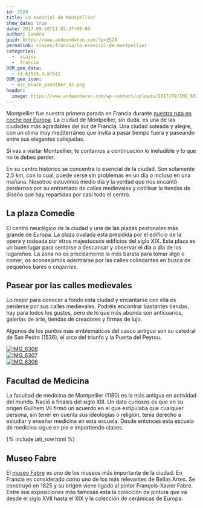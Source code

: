 ```yaml
---
id: 2528
title: Lo esencial de Montpellier
show_date: true
date: 2017-09-10T11:02:37+00:00
author: Sandra
guid: https://www.andeandaran.com/?p=2528
permalink: viajes/francia/lo-esencial-de-montpellier
categories:
  -  viajes
  -  francia
OSM_geo_data:
  - 43.61515,3.87542
OSM_geo_icon:
  - mic_black_pinother_02.png
header:
  image: https://www.andeandaran.com/wp-content/uploads/2017/09/IMG_6312.jpg
---
```


  Montpellier fue nuestra primera parada en Francia durante <a href="https://www.andeandaran.com/viajes/ruta-coche-espana-francia-italia/">nuestra ruta en coche por Europa</a>. La ciudad de Montpellier, sin duda, es una de las ciudades más agradables del sur de Francia. Una ciudad soleada y alegre, con un clima muy mediterráneo que invita a pasar tiempo fuera y paseando entre sus elegantes callejuelas.

  Si vas  a visitar Montpellier, te contamos a continuación lo ineludible y lo que no te debes perder.<!--more-->



  En su centro histórico se concentra lo esencial de la ciudad. Son solamente 2,5 km, con lo cual, puede verse sin problemas en un día o incluso en una mañana. Nosotros estuvimos medio día y la verdad que nos encantó perdernos por su entramado de calles medievales y cotillear la tiendas de diseño que hay repartidas por casi todo el centro.


## La plaza Comedie

  El centro neurálgico de la ciudad y una de las plazas peatonales más grande de Europa. La plaza ovalada esta presidida por el edificio de la opera y rodeada por otros majestuosos edificios del siglo XIX. Esta plaza es un buen lugar para sentarse a descansar y observar el día a día de los lugareños. La zona no es precisamente la más barata para tomar algo o comer, os aconsejamos adentrarse por las calles colindantes en busca de pequeños bares o <em>creperies</em>.


## Pasear por las calles medievales

  Lo mejor para conocer a fondo esta ciudad y encantarse con ella es perderse por sus calles medievales. Podréis encontrar bastantes tiendas, hay para todos los gustos, pero de lo que más abunda son anticuarios, galerías de arte, tiendas de creadores y firmas de lujo.



  Algunos de los puntos más emblemáticos del casco antiguo son su catedral de San Pedro (1536), el arco del triunfo y la Puerta del Peyrou.


<div>
<div >
  <div  >
    <div>
      <a href="https://www.andeandaran.com/wp-content/uploads/2017/09/IMG_6308.jpg"> <img src="https://www.andeandaran.com/wp-content/uploads/2017/09/IMG_6308.jpg" title="IMG_6308" alt="IMG_6308" /> </a>
    </div>
  </div>
  
  <!-- close group -->
  
  <div  >
    <div>
      <a href="https://www.andeandaran.com/wp-content/uploads/2017/09/IMG_6307.jpg"> <img src="https://www.andeandaran.com/wp-content/uploads/2017/09/IMG_6307.jpg" title="IMG_6307" alt="IMG_6307" /> </a>
    </div>
  </div>
  
  <!-- close group -->
  
  <div  >
    <div>
      <a href="https://www.andeandaran.com/wp-content/uploads/2017/09/IMG_6306.jpg"> <img src="https://www.andeandaran.com/wp-content/uploads/2017/09/IMG_6306.jpg" title="IMG_6306" alt="IMG_6306" /> </a>
    </div>
  </div>
  
  <!-- close group -->
</div>

<!-- close row -->
</div>

## Facultad de Medicina


  La facultad de medicina de Montpellier (1180) es la más antigua en actividad del mundo. Nació a finales del siglo XIII. Un dato curiosos es que en su origen Guilhem Vii firmó un acuerdo en el que estipulaba que cualquier persona, sin tener en cuenta sus ideologías o religión, tenía derecho a estudiar y enseñar medicina en esta escuela. Desde entonces esta escuela de medicina sigue en pie e impartiendo clases.


{% include iati_row.html %}

## Museo Fabre

  El <a href="http://www.museefabre.fr">museo Fabre</a> es uno de los museos más importante de la ciudad. En Francia es considerado como uno de los más relevantes de Bellas Artes. Se construyó en 1825 y su origen viene ligado al pintor François-Xavier Fabre. Entre sus exposiciones más famosas esta la colección de pintura que va desde el siglo XVII hasta el XIX y la colección de cerámicas de Europa.


